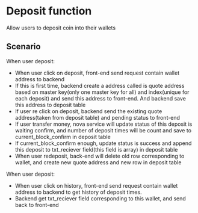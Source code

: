 # Deposit function

Allow users to deposit coin into their wallets 

## Scenario
When user deposit:
- When user click on deposit, front-end send request contain wallet address to backend
- If this is first time, backend create a address called is quote address based on master key(only one master key for all)
and index(unique for each deposit) and send this address to front-end. And backend save this address to deposit table 
- If user re click on deposit, backend send the existing quote address(taken from deposit table) and pending status to 
front-end
- If user transfer money, nova service will update status of this deposit is waiting confirm, and number of deposit times 
will be count and save to current_block_confirm in  deposit table
- If current_block_confirm enough, update status is success and append this deposit to txt_reciever field(this field is array)
in deposit table
- When user redeposit, back-end will delete old row corresponding to wallet, and create new quote address and new row in 
deposit table


When user deposit:
- When user click on history, front-end send request contain wallet address to backend to get history of deposit times. 
- Backend get txt_reciever field corresponding to this wallet, and send back to front-end 



